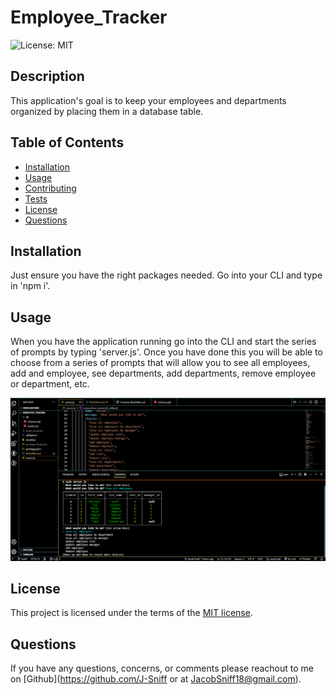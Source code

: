 # Employee_Tracker

  ![License: MIT](https://img.shields.io/badge/License-MIT-yellow.svg)

## Description

  This application's goal is to keep your employees and departments organized by placing them in a database table.

## Table of Contents

- [Installation](#installation)
- [Usage](#usage)
- [Contributing](#contributing)
- [Tests](#tests)
- [License](#license)
- [Questions](#questions)

## Installation

  Just ensure you have the right packages needed. Go into your CLI and type in 'npm i'.

## Usage

  When you have the application running go into the CLI and start the series of prompts by typing 'server.js'. Once you have done this you will be able to choose from a series of prompts that will allow you to see all employees, add and employee, see departments, add departments, remove employee or department, etc.

  ![Screenshot](pics/screenshot.png)
  
## License

This project is licensed under the terms of the [MIT license](https://opensource.org/licenses/MIT).
    

## Questions

  If you have any questions, concerns, or comments please reachout to me on [Github](https://github.com/J-Sniff or at JacobSniff18@gmail.com).

